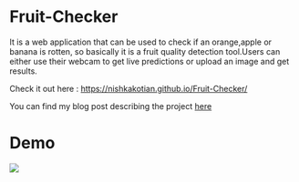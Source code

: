 # Fruit-Checker

It is a web application that can be used to check if an orange,apple or banana is rotten, so basically it is a fruit quality detection tool.Users can either use their webcam to get live predictions or upload an image and get results.

Check it out here : https://nishkakotian.github.io/Fruit-Checker/

You can find my blog post describing the project [here](https://dev.to/nishkakotian/fruit-quality-detection-web-app-using-sashido-and-teachable-machine-2799)

# Demo

![](fruit_checker_demo.gif)
